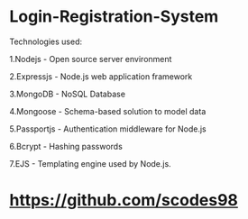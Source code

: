 # Login-Registration-System

Technologies used:

1.Nodejs - Open source server environment

2.Expressjs - Node.js web application framework

3.MongoDB - NoSQL Database

4.Mongoose -  Schema-based solution to model data

5.Passportjs - Authentication middleware for Node.js

6.Bcrypt - Hashing passwords

7.EJS - Templating engine used by Node.js.

# https://github.com/scodes98

